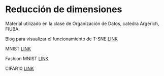 # Reducción de dimensiones

Material utilizado en la clase de Organización de Datos, catedra Argerich, FIUBA.

Blog para visualizar el funcionamiento de T-SNE [LINK](https://colah.github.io/posts/2014-10-Visualizing-MNIST/)

MNIST [LINK](https://en.wikipedia.org/wiki/MNIST_database#/media/File:MnistExamples.png)

Fashion MNIST [LINK](https://www.researchgate.net/figure/Sample-images-from-Fashion-MNIST-dataset_fig2_342801790)

CIFAR10 [LINK](https://paperswithcode.com/dataset/cifar-10)
